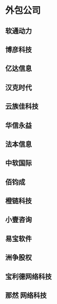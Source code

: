 # 外包公司

## 软通动力

## 博彦科技

## 亿达信息

## 汉克时代

## 云族佳科技

## 华信永益

## 法本信息

## 中软国际


## 佰钧成

## 橙链科技

## 小壹咨询

## 易宝软件

## 洲争股权

## 宝利德网络科技

## 那然 网络科技

## 
